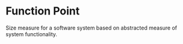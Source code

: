 # Function Point


Size measure for a software system based on abstracted measure of system
functionality.

